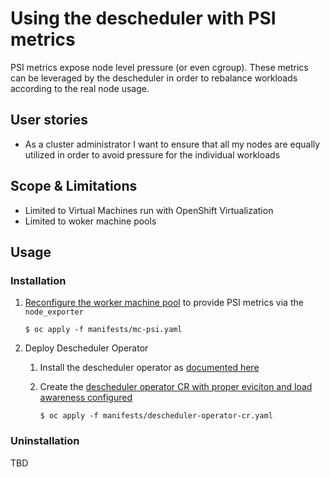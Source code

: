 # Using the descheduler with PSI metrics

PSI metrics expose node level pressure (or even cgroup). These metrics can be leveraged by the descheduler in order
to rebalance workloads according to the real node usage.

## User stories

- As a cluster administrator I want to ensure that all my nodes are equally utilized in order to avoid pressure for the individual workloads

## Scope & Limitations

- Limited to Virtual Machines run with OpenShift Virtualization
- Limited to woker machine pools

## Usage

### Installation

1. [Reconfigure the worker machine pool](manifests/mc-psi.yaml) to provide PSI metrics via the `node_exporter` 

       $ oc apply -f manifests/mc-psi.yaml

2. Deploy Descheduler Operator

   1. Install the descheduler operator as [documented here](TBD)
   2. Create the [descheduler operator CR with proper eviciton and load awareness configured](manifests/descheduler-operator-cr.yaml)
      
          $ oc apply -f manifests/descheduler-operator-cr.yaml

### Uninstallation

TBD
